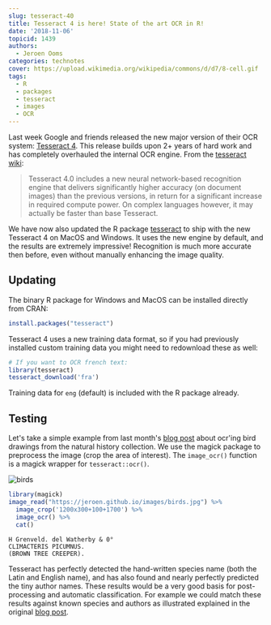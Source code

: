 ```yaml
---
slug: tesseract-40
title: Tesseract 4 is here! State of the art OCR in R!
date: '2018-11-06'
topicid: 1439
authors:
  - Jeroen Ooms
categories: technotes
cover: https://upload.wikimedia.org/wikipedia/commons/d/d7/8-cell.gif
tags:
  - R
  - packages
  - tesseract
  - images
  - OCR
---
```


Last week Google and friends released the new major version of their OCR system: [Tesseract 4](https://github.com/tesseract-ocr/tesseract/releases). This release builds upon 2+ years of hard work and has completely overhauled the internal OCR engine. From the [tesseract wiki](https://github.com/tesseract-ocr/tesseract/wiki/TrainingTesseract-4.00):

> Tesseract 4.0 includes a new neural network-based recognition engine that delivers significantly higher accuracy (on document images) than the previous versions, in return for a significant increase in required compute power. On complex languages however, it may actually be faster than base Tesseract.

We have now also updated the R package [tesseract](https://cloud.r-project.org/web/packages/tesseract/index.html) to ship with the new Tesseract 4 on MacOS and Windows. It uses the new engine by default, and the results are extremely impressive! Recognition is much more accurate then before, even without manually enhancing the image quality.

## Updating

The binary R package for Windows and MacOS can be installed directly from CRAN:

```r
install.packages("tesseract")
```

Tesseract 4 uses a new training data format, so if you had previously installed custom training data you might need to redownload these as well:

```r
# If you want to OCR french text:
library(tesseract)
tesseract_download('fra')
```

Training data for `eng` (default) is included with the R package already.

## Testing

Let's take a simple example from last month's [blog post](/blog/2018/08/28/birds-ocr/) about ocr'ing bird drawings from the natural history collection. We use the magick package to preprocess the image (crop the area of interest). The `image_ocr()` function is a magick wrapper for `tesseract::ocr()`.

![birds](https://jeroen.github.io/images/birds.jpg)


```r
library(magick)
image_read("https://jeroen.github.io/images/birds.jpg") %>%
  image_crop('1200x300+100+1700') %>%
  image_ocr() %>%
  cat()
```

```
H Grenveld. del Watherby & 0°
CLIMACTERIS PICUMNUS.
(BROWN TREE CREEPER).
```


Tesseract has perfectly detected the hand-written species name (both the Latin and English name), and has also found and nearly perfectly predicted the tiny author names. These results would be a very good basis for post-processing and automatic classification. For example we could match these results against known species and authors as illustrated explained in the original [blog post](/blog/2018/08/28/birds-ocr/).

